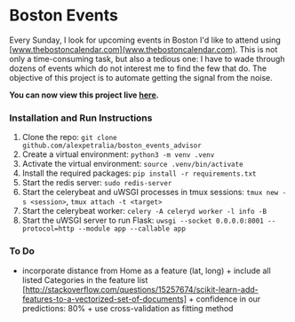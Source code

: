 # Boston Events

Every Sunday, I look for upcoming events in Boston I'd like to attend using [www.thebostoncalendar.com](www.thebostoncalendar.com). This is not only a time-consuming task, but also a tedious one: I have to wade through dozens of events which do not interest me to find the few that do. The objective of this project is to automate getting the signal from the noise.

**You can now view this project live <a href='http://52.2.13.97:8001/' target='_blank'>here</a>.**

### Installation and Run Instructions

1. Clone the repo: `git clone github.com/alexpetralia/boston_events_advisor`
2. Create a virtual environment: `python3 -m venv .venv`
3. Activate the virtual environment: `source .venv/bin/activate`
4. Install the required packages: `pip install -r requirements.txt`
5. Start the redis server: `sudo redis-server`
6. Start the celerybeat and uWSGI processes in tmux sessions: `tmux new -s <session>`, `tmux attach -t <target>`
7. Start the celerybeat worker: `celery -A celeryd worker -l info -B`
8. Start the uWSGI server to run Flask: `uwsgi --socket 0.0.0.0:8001 --protocol=http --module app --callable app`

### To Do

* incorporate distance from Home as a feature (lat, long) + include all listed Categories in the feature list [http://stackoverflow.com/questions/15257674/scikit-learn-add-features-to-a-vectorized-set-of-documents] + confidence in our predictions: 80% + use cross-validation as fitting method
